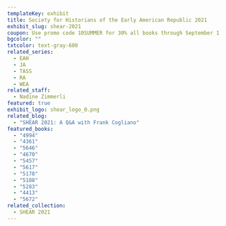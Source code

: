 ```yaml
---
templateKey: exhibit
title: Society for Historians of the Early American Republic 2021
exhibit_slug: shear-2021
coupon: Use promo code 10SUMMER for 30% all books through September 1
bgcolor: ""
txtcolor: text-gray-600
related_series:
  - EAH
  - JA
  - TASS
  - RA
  - WEA
related_staff:
  - Nadine Zimmerli
featured: true
exhibit_logo: shear_logo_0.png
related_blog:
  - "SHEAR 2021: A Q&A with Frank Cogliano"
featured_books:
  - "4994"
  - "4361"
  - "5646"
  - "4670"
  - "5457"
  - "5617"
  - "5178"
  - "5188"
  - "5283"
  - "4413"
  - "5672"
related_collection:
  - SHEAR 2021
---
```

